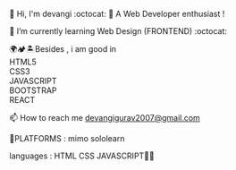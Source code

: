 👋 Hi, I'm devangi :octocat: 👀 A Web Developer enthusiast !

🌱 I’m currently learning Web Design (FRONTEND) :octocat:

🌍🏕️🏝️Besides ,  i  am good in
<BR>
HTML5
<BR>
 CSS3
 <BR>
 JAVASCRIPT 
  <BR> 
 BOOTSTRAP
   <BR>
 REACT

📫 How to reach me devangigurav2007@gmail.com
 
🌱PLATFORMS : mimo
            sololearn
            
languages : HTML
            CSS
            JAVASCRIPT🧑‍💻
